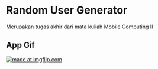 # Random User Generator

Merupakan tugas akhir dari mata kuliah Mobile Computing II

## App Gif

<a href="https://imgflip.com/gif/35cbrm"><img src="https://i.imgflip.com/35cbrm.gif" title="made at imgflip.com"/></a>
